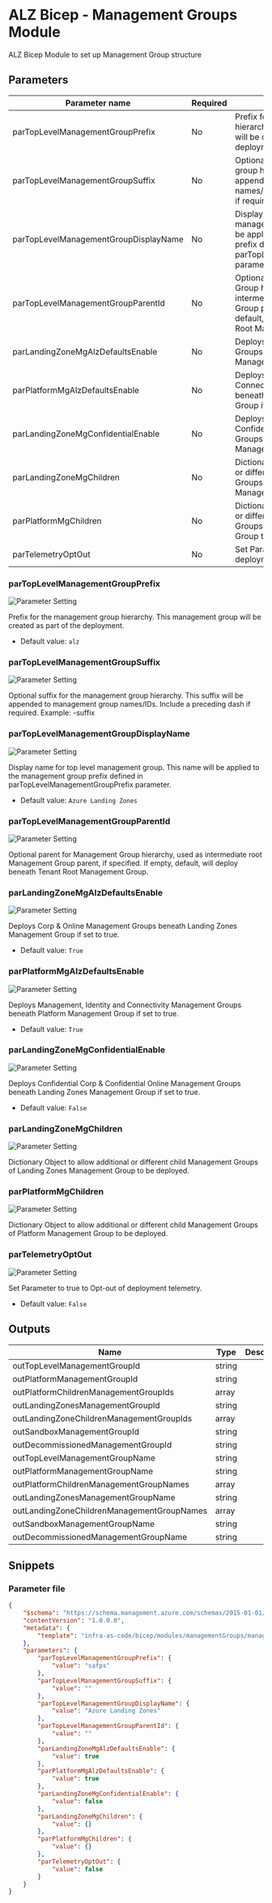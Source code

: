 # ALZ Bicep - Management Groups Module

ALZ Bicep Module to set up Management Group structure

## Parameters

Parameter name | Required | Description
-------------- | -------- | -----------
parTopLevelManagementGroupPrefix | No       | Prefix for the management group hierarchy. This management group will be created as part of the deployment.
parTopLevelManagementGroupSuffix | No       | Optional suffix for the management group hierarchy. This suffix will be appended to management group names/IDs. Include a preceding dash if required. Example: -suffix
parTopLevelManagementGroupDisplayName | No       | Display name for top level management group. This name will be applied to the management group prefix defined in parTopLevelManagementGroupPrefix parameter.
parTopLevelManagementGroupParentId | No       | Optional parent for Management Group hierarchy, used as intermediate root Management Group parent, if specified. If empty, default, will deploy beneath Tenant Root Management Group.
parLandingZoneMgAlzDefaultsEnable | No       | Deploys Corp & Online Management Groups beneath Landing Zones Management Group if set to true.
parPlatformMgAlzDefaultsEnable | No       | Deploys Management, Identity and Connectivity Management Groups beneath Platform Management Group if set to true.
parLandingZoneMgConfidentialEnable | No       | Deploys Confidential Corp & Confidential Online Management Groups beneath Landing Zones Management Group if set to true.
parLandingZoneMgChildren | No       | Dictionary Object to allow additional or different child Management Groups of Landing Zones Management Group to be deployed.
parPlatformMgChildren | No       | Dictionary Object to allow additional or different child Management Groups of Platform Management Group to be deployed.
parTelemetryOptOut | No       | Set Parameter to true to Opt-out of deployment telemetry.

### parTopLevelManagementGroupPrefix

![Parameter Setting](https://img.shields.io/badge/parameter-optional-green?style=flat-square)

Prefix for the management group hierarchy. This management group will be created as part of the deployment.

- Default value: `alz`

### parTopLevelManagementGroupSuffix

![Parameter Setting](https://img.shields.io/badge/parameter-optional-green?style=flat-square)

Optional suffix for the management group hierarchy. This suffix will be appended to management group names/IDs. Include a preceding dash if required. Example: -suffix

### parTopLevelManagementGroupDisplayName

![Parameter Setting](https://img.shields.io/badge/parameter-optional-green?style=flat-square)

Display name for top level management group. This name will be applied to the management group prefix defined in parTopLevelManagementGroupPrefix parameter.

- Default value: `Azure Landing Zones`

### parTopLevelManagementGroupParentId

![Parameter Setting](https://img.shields.io/badge/parameter-optional-green?style=flat-square)

Optional parent for Management Group hierarchy, used as intermediate root Management Group parent, if specified. If empty, default, will deploy beneath Tenant Root Management Group.

### parLandingZoneMgAlzDefaultsEnable

![Parameter Setting](https://img.shields.io/badge/parameter-optional-green?style=flat-square)

Deploys Corp & Online Management Groups beneath Landing Zones Management Group if set to true.

- Default value: `True`

### parPlatformMgAlzDefaultsEnable

![Parameter Setting](https://img.shields.io/badge/parameter-optional-green?style=flat-square)

Deploys Management, Identity and Connectivity Management Groups beneath Platform Management Group if set to true.

- Default value: `True`

### parLandingZoneMgConfidentialEnable

![Parameter Setting](https://img.shields.io/badge/parameter-optional-green?style=flat-square)

Deploys Confidential Corp & Confidential Online Management Groups beneath Landing Zones Management Group if set to true.

- Default value: `False`

### parLandingZoneMgChildren

![Parameter Setting](https://img.shields.io/badge/parameter-optional-green?style=flat-square)

Dictionary Object to allow additional or different child Management Groups of Landing Zones Management Group to be deployed.

### parPlatformMgChildren

![Parameter Setting](https://img.shields.io/badge/parameter-optional-green?style=flat-square)

Dictionary Object to allow additional or different child Management Groups of Platform Management Group to be deployed.

### parTelemetryOptOut

![Parameter Setting](https://img.shields.io/badge/parameter-optional-green?style=flat-square)

Set Parameter to true to Opt-out of deployment telemetry.

- Default value: `False`

## Outputs

Name | Type | Description
---- | ---- | -----------
outTopLevelManagementGroupId | string |
outPlatformManagementGroupId | string |
outPlatformChildrenManagementGroupIds | array |
outLandingZonesManagementGroupId | string |
outLandingZoneChildrenManagementGroupIds | array |
outSandboxManagementGroupId | string |
outDecommissionedManagementGroupId | string |
outTopLevelManagementGroupName | string |
outPlatformManagementGroupName | string |
outPlatformChildrenManagementGroupNames | array |
outLandingZonesManagementGroupName | string |
outLandingZoneChildrenManagementGroupNames | array |
outSandboxManagementGroupName | string |
outDecommissionedManagementGroupName | string |

## Snippets

### Parameter file

```json
{
    "$schema": "https://schema.management.azure.com/schemas/2015-01-01/deploymentParameters.json#",
    "contentVersion": "1.0.0.0",
    "metadata": {
        "template": "infra-as-code/bicep/modules/managementGroups/managementGroups.json"
    },
    "parameters": {
        "parTopLevelManagementGroupPrefix": {
            "value": "safps"
        },
        "parTopLevelManagementGroupSuffix": {
            "value": ""
        },
        "parTopLevelManagementGroupDisplayName": {
            "value": "Azure Landing Zones"
        },
        "parTopLevelManagementGroupParentId": {
            "value": ""
        },
        "parLandingZoneMgAlzDefaultsEnable": {
            "value": true
        },
        "parPlatformMgAlzDefaultsEnable": {
            "value": true
        },
        "parLandingZoneMgConfidentialEnable": {
            "value": false
        },
        "parLandingZoneMgChildren": {
            "value": {}
        },
        "parPlatformMgChildren": {
            "value": {}
        },
        "parTelemetryOptOut": {
            "value": false
        }
    }
}
```
